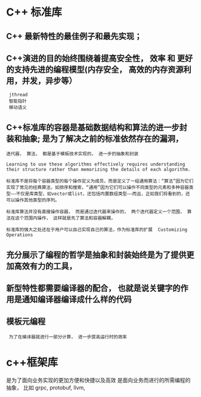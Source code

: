 # C++ 标准库 

  ## C++ 最新特性的最佳例子和最先实现；
  
  ## C++演进的目的始终围绕着提高安全性， 效率 和 更好的支持先进的编程模型(内存安全， 高效的内存资源利用，并发，异步等）
     jthread
     智能指针
     移动语义
     
     
      
  ## C++标准库的容器是基础数据结构和算法的进一步封装和抽象; 是为了解决之前的标准依然存在的漏洞， 

    迭代器， 算法， 都是基于模板技术实现的， 进一步的抽象和封装

    Learning to use these algorithms effectively requires understanding their structure rather than memorizing the details of each algorithm. 

    标准库不是将每个容器类型的每个操作定义为成员，而是定义了一组通用算法：“算法”因为它们实现了常见的经典算法，如排序和搜索，“通用”因为它们可以操作不同类型的元素和多种容器类型——不仅是库类型，如vector或list，还包括内置数组类型——而且，正如我们将看到的，还可以操作其他类型的序列。

    标准库算法并没有直接操作容器， 而是通过迭代器来操作的， 两个迭代器定义一个范围， 算法在这个范围内操作， 这样就是先了算法和容器解耦， 

    标准库的强大之处还在于用户可以自己实现自己的算法，作为标准库的扩展  Customizing Operations
  
  ## 充分展示了编程的哲学是抽象和封装始终是为了提供更加高效有力的工具，

  ## 新型特性都需要编译器的配合， 也就是说关键字的作用是通知编译器编译成什么样的代码

  ## 模板元编程
     为了在编译器就进行一部分计算， 进一步提高运行时的效率

# c++框架库
  是为了面向业务实现的更加方便和快捷以及高效
  是面向业务而进行的所需编程的抽象， 比如 grpc, protobuf, llvm, 
  
